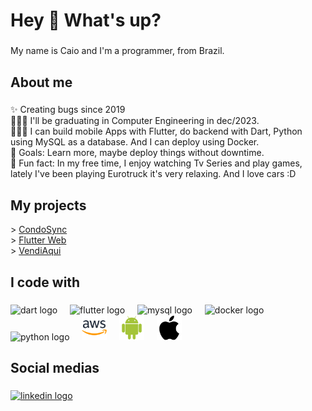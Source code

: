 <h1 align="left">Hey 👋 What's up?</h1>

###

<p align="left">My name is Caio and I'm a programmer, from Brazil.</p>

###

<h2 align="left">About me</h2>

###

<p align="left">✨ Creating bugs since 2019<br>👨🏻‍🎓 I'll be graduating in Computer Engineering in dec/2023.<br>👨🏻‍💻 I can build mobile Apps with Flutter, do backend with Dart, Python using MySQL as a database. And I can deploy using Docker. <br>🎯 Goals: Learn more, maybe deploy things without downtime.<br>🎲 Fun fact: In my free time, I enjoy watching Tv Series and play games,  lately I've been playing Eurotruck it's very relaxing. And I love cars :D</p>

###

<h2 align="left">My projects</h2>
<p align="left"> > <a href='https://condosync.com.br/tecnologias'>CondoSync</a><br> > <a href='https://www.catequesepcj.com.br'>Flutter Web</a><br> > <a href='https://vendiaqui.wordpress.com/'>VendiAqui</a><br></p>

###

###

<h2 align="left">I code with</h2>

###

<div align="left">
  <img src="https://cdn.jsdelivr.net/gh/devicons/devicon/icons/dart/dart-original.svg" height="40" alt="dart logo"  />
  <img width="12" />
  <img src="https://cdn.jsdelivr.net/gh/devicons/devicon/icons/flutter/flutter-original.svg" height="40" alt="flutter logo"  />
  <img width="12" />
  <img src="https://cdn.jsdelivr.net/gh/devicons/devicon/icons/mysql/mysql-original.svg" height="40" alt="mysql logo"  />
  <img width="12" />
  <img src="https://cdn.jsdelivr.net/gh/devicons/devicon/icons/docker/docker-original.svg" height="40" alt="docker logo"  />
  <img width="12" />
  <img src="https://cdn.jsdelivr.net/gh/devicons/devicon/icons/python/python-original.svg" height="40" alt="python logo"  />
  <img width="12" />
  <img src="https://github.com/devicons/devicon/blob/v2.16.0/icons/amazonwebservices/amazonwebservices-original-wordmark.svg" height="40" alt="amazonwebservices logo"  />
  <img width="12" />
  <img src="https://github.com/devicons/devicon/blob/v2.16.0/icons/android/android-plain.svg" height="40" alt="android logo"  />
  <img width="12" />
  <img src="https://github.com/devicons/devicon/blob/v2.16.0/icons/apple/apple-original.svg" height="40" alt="ios logo"  />
</div>

###

<h2 align="left">Social medias</h2>

###

<div align="left">
  <a href="https://www.linkedin.com/in/caio-caetano-b5377b192/" target="_blank">
    <img src="https://raw.githubusercontent.com/maurodesouza/profile-readme-generator/master/src/assets/icons/social/linkedin/default.svg" width="52" height="40" alt="linkedin logo"  />
  </a>
</div>

###
